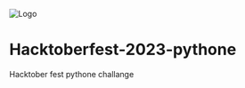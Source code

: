 ![Logo](https://hacktoberfest.com/_next/static/media/logo-hacktoberfest--horizontal.ebc5fdc8.svg)

# Hacktoberfest-2023-pythone
Hacktober fest pythone challange
